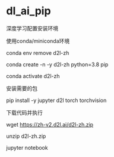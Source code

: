 # dl_ai_pip
深度学习配置安装环境

使用conda/miniconda环境

conda env remove d2l-zh

conda create -n -y d2l-zh python=3.8 pip

conda activate d2l-zh

安装需要的包

pip install -y jupyter d2l torch torchvision

下载代码并执行

wget https://zh-v2.d2l.ai/d2l-zh.zip

unzip d2l-zh.zip

jupyter notebook

